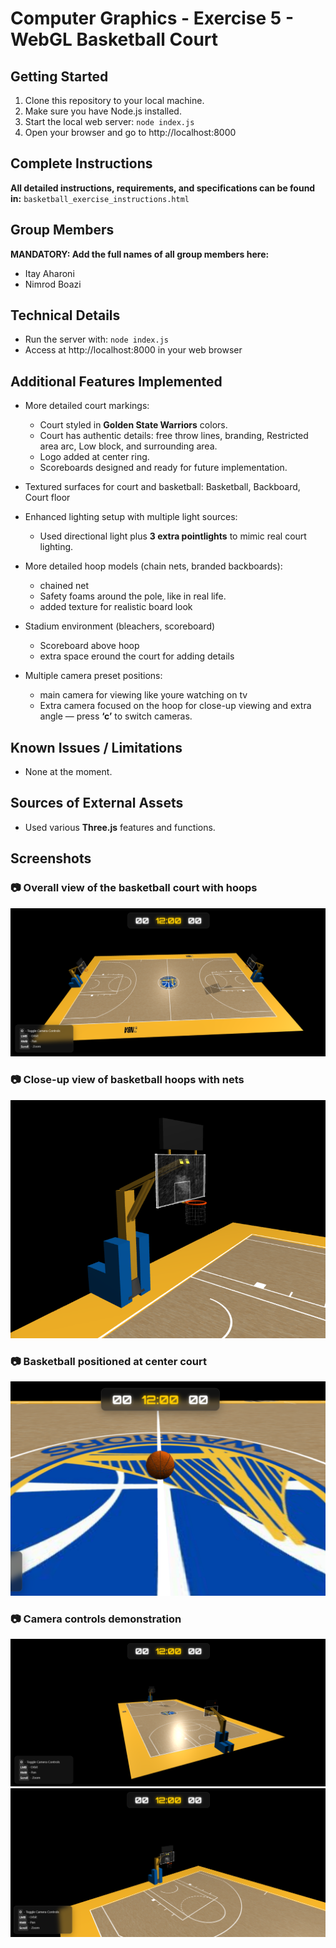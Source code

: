 # Computer Graphics - Exercise 5 - WebGL Basketball Court

## Getting Started

1. Clone this repository to your local machine.
2. Make sure you have Node.js installed.
3. Start the local web server: `node index.js`
4. Open your browser and go to http://localhost:8000

## Complete Instructions

**All detailed instructions, requirements, and specifications can be found in:**
`basketball_exercise_instructions.html`

## Group Members

**MANDATORY: Add the full names of all group members here:**

- Itay Aharoni
- Nimrod Boazi

## Technical Details

- Run the server with: `node index.js`
- Access at http://localhost:8000 in your web browser

## Additional Features Implemented

- More detailed court markings:

  - Court styled in **Golden State Warriors** colors.
  - Court has authentic details: free throw lines, branding, Restricted area arc, Low block, and surrounding area.
  - Logo added at center ring.
  - Scoreboards designed and ready for future implementation.

- Textured surfaces for court and basketball: Basketball, Backboard, Court floor

- Enhanced lighting setup with multiple light sources:

  - Used directional light plus **3 extra pointlights** to mimic real court lighting.

- More detailed hoop models (chain nets, branded backboards):

  - chained net
  - Safety foams around the pole, like in real life.
  - added texture for realistic board look

- Stadium environment (bleachers, scoreboard)

  - Scoreboard above hoop
  - extra space eround the court for adding details

- Multiple camera preset positions:
  - main camera for viewing like youre watching on tv
  - Extra camera focused on the hoop for close-up viewing and extra angle — press **‘c’** to switch cameras.

## Known Issues / Limitations

- None at the moment.

## Sources of External Assets

- Used various **Three.js** features and functions.

## Screenshots

### 📷 Overall view of the basketball court with hoops

![Overall Court](screenshots/overall.png)

### 📷 Close-up view of basketball hoops with nets

![Hoop Closeup](screenshots/hoop_closeup.png)

### 📷 Basketball positioned at center court

![Center Court](screenshots/center_court.png)

### 📷 Camera controls demonstration

![Camera Controls](screenshots/camera_angle1.png)
![Camera Controls](screenshots/camera_angle2.png)
